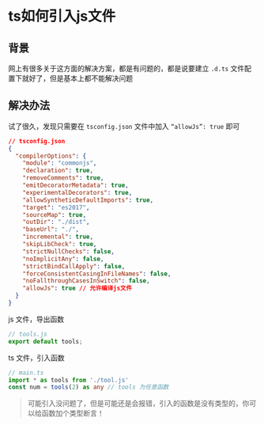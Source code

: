 # ts如何引入js文件

## 背景

网上有很多关于这方面的解决方案，都是有问题的，都是说要建立 `.d.ts` 文件配置下就好了，但是基本上都不能解决问题



## 解决办法

试了很久，发现只需要在 `tsconfig.json` 文件中加入 `“allowJs”: true` 即可

```json
// tsconfig.json
{
  "compilerOptions": {
    "module": "commonjs",
    "declaration": true,
    "removeComments": true,
    "emitDecoratorMetadata": true,
    "experimentalDecorators": true,
    "allowSyntheticDefaultImports": true,
    "target": "es2017",
    "sourceMap": true,
    "outDir": "./dist",
    "baseUrl": "./",
    "incremental": true,
    "skipLibCheck": true,
    "strictNullChecks": false,
    "noImplicitAny": false,
    "strictBindCallApply": false,
    "forceConsistentCasingInFileNames": false,
    "noFallthroughCasesInSwitch": false,
    "allowJs": true // 允许编译js文件
  }
}
```



js 文件，导出函数

```javascript
// tools.js
export default tools;
```



ts 文件，引入函数

```typescript
// main.ts
import * as tools from './tool.js'
const num = tools(2) as any // tools 为任意函数
```



> 可能引入没问题了，但是可能还是会报错，引入的函数是没有类型的，你可以给函数加个类型断言！

